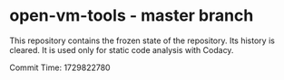 # open-vm-tools - master branch

This repository contains the frozen state of the repository.
Its history is cleared. It is used only for static code
analysis with Codacy.

Commit Time: 1729822780